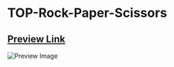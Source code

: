 # TOP-Rock-Paper-Scissors

## [Preview Link](https://santisica29.github.io/TOP-Rock-Paper-Scissors/)

![Preview Image](https://imgur.com/RttM75a)

